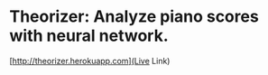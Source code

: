 # Theorizer: Analyze piano scores with neural network.

[http://theorizer.herokuapp.com](Live Link)
